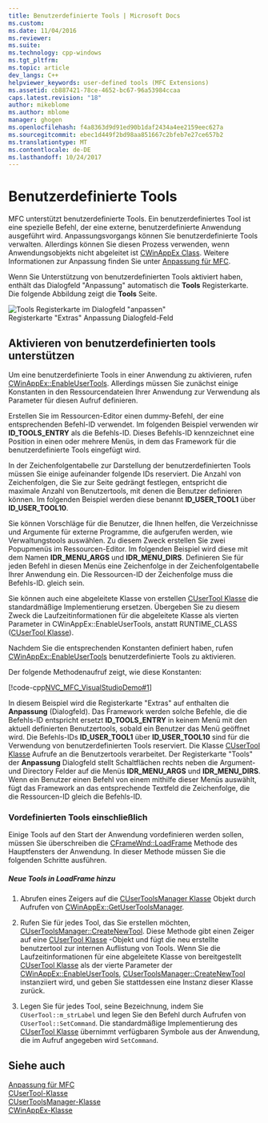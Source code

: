 ```yaml
---
title: Benutzerdefinierte Tools | Microsoft Docs
ms.custom: 
ms.date: 11/04/2016
ms.reviewer: 
ms.suite: 
ms.technology: cpp-windows
ms.tgt_pltfrm: 
ms.topic: article
dev_langs: C++
helpviewer_keywords: user-defined tools (MFC Extensions)
ms.assetid: cb887421-78ce-4652-bc67-96a53984ccaa
caps.latest.revision: "18"
author: mikeblome
ms.author: mblome
manager: ghogen
ms.openlocfilehash: f4a8363d9d91ed90b1daf2434a4ee2159eec627a
ms.sourcegitcommit: ebec1d449f2bd98aa851667c2bfeb7e27ce657b2
ms.translationtype: MT
ms.contentlocale: de-DE
ms.lasthandoff: 10/24/2017
---
```

# <a name="user-defined-tools"></a>Benutzerdefinierte Tools
MFC unterstützt benutzerdefinierte Tools. Ein benutzerdefiniertes Tool ist eine spezielle Befehl, der eine externe, benutzerdefinierte Anwendung ausgeführt wird. Anpassungsvorgangs können Sie benutzerdefinierte Tools verwalten. Allerdings können Sie diesen Prozess verwenden, wenn Anwendungsobjekts nicht abgeleitet ist [CWinAppEx Class](../mfc/reference/cwinappex-class.md). Weitere Informationen zur Anpassung finden Sie unter [Anpassung für MFC](../mfc/customization-for-mfc.md).  
  
 Wenn Sie Unterstützung von benutzerdefinierten Tools aktiviert haben, enthält das Dialogfeld "Anpassung" automatisch die **Tools** Registerkarte. Die folgende Abbildung zeigt die **Tools** Seite.  
  
 ![Tools Registerkarte im Dialogfeld "anpassen"](../mfc/media/custdialogboxtoolstab.png "Custdialogboxtoolstab")  
Registerkarte "Extras" Anpassung Dialogfeld-Feld  
  
## <a name="enabling-user-defined-tools-support"></a>Aktivieren von benutzerdefinierten tools unterstützen  
 Um eine benutzerdefinierte Tools in einer Anwendung zu aktivieren, rufen [CWinAppEx::EnableUserTools](../mfc/reference/cwinappex-class.md#enableusertools). Allerdings müssen Sie zunächst einige Konstanten in den Ressourcendateien Ihrer Anwendung zur Verwendung als Parameter für diesen Aufruf definieren.  
  
 Erstellen Sie im Ressourcen-Editor einen dummy-Befehl, der eine entsprechenden Befehl-ID verwendet. Im folgenden Beispiel verwenden wir **ID_TOOLS_ENTRY** als die Befehls-ID. Dieses Befehls-ID kennzeichnet eine Position in einen oder mehrere Menüs, in dem das Framework für die benutzerdefinierte Tools eingefügt wird.  
  
 In der Zeichenfolgentabelle zur Darstellung der benutzerdefinierten Tools müssen Sie einige aufeinander folgende IDs reserviert. Die Anzahl von Zeichenfolgen, die Sie zur Seite gedrängt festlegen, entspricht die maximale Anzahl von Benutzertools, mit denen die Benutzer definieren können. Im folgenden Beispiel werden diese benannt **ID_USER_TOOL1** über **ID_USER_TOOL10**.  
  
 Sie können Vorschläge für die Benutzer, die Ihnen helfen, die Verzeichnisse und Argumente für externe Programme, die aufgerufen werden, wie Verwaltungstools auswählen. Zu diesem Zweck erstellen Sie zwei Popupmenüs im Ressourcen-Editor. Im folgenden Beispiel wird diese mit dem Namen **IDR_MENU_ARGS** und **IDR_MENU_DIRS**. Definieren Sie für jeden Befehl in diesen Menüs eine Zeichenfolge in der Zeichenfolgentabelle Ihrer Anwendung ein. Die Ressourcen-ID der Zeichenfolge muss die Befehls-ID. gleich sein.  
  
 Sie können auch eine abgeleitete Klasse von erstellen [CUserTool Klasse](../mfc/reference/cusertool-class.md) die standardmäßige Implementierung ersetzen. Übergeben Sie zu diesem Zweck die Laufzeitinformationen für die abgeleitete Klasse als vierten Parameter in CWinAppEx::EnableUserTools, anstatt RUNTIME_CLASS ([CUserTool Klasse](../mfc/reference/cusertool-class.md)).  
  
 Nachdem Sie die entsprechenden Konstanten definiert haben, rufen [CWinAppEx::EnableUserTools](../mfc/reference/cwinappex-class.md#enableusertools) benutzerdefinierte Tools zu aktivieren.  
  
 Der folgende Methodenaufruf zeigt, wie diese Konstanten:  
  
 [!code-cpp[NVC_MFC_VisualStudioDemo#1](../mfc/codesnippet/cpp/user-defined-tools_1.cpp)]  
  
 In diesem Beispiel wird die Registerkarte "Extras" auf enthalten die **Anpassung** (Dialogfeld). Das Framework werden solche Befehle, die die Befehls-ID entspricht ersetzt **ID_TOOLS_ENTRY** in keinem Menü mit den aktuell definierten Benutzertools, sobald ein Benutzer das Menü geöffnet wird. Die Befehls-IDs **ID_USER_TOOL1** über **ID_USER_TOOL10** sind für die Verwendung von benutzerdefinierten Tools reserviert. Die Klasse [CUserTool Klasse](../mfc/reference/cusertool-class.md) Aufrufe an die Benutzertools verarbeitet. Der Registerkarte "Tools" der **Anpassung** Dialogfeld stellt Schaltflächen rechts neben die Argument- und Directory Felder auf die Menüs **IDR_MENU_ARGS** und **IDR_MENU_DIRS**. Wenn ein Benutzer einen Befehl von einem mithilfe dieser Menüs auswählt, fügt das Framework an das entsprechende Textfeld die Zeichenfolge, die die Ressourcen-ID gleich die Befehls-ID.  
  
### <a name="including-predefined-tools"></a>Vordefinierten Tools einschließlich  
 Einige Tools auf den Start der Anwendung vordefinieren werden sollen, müssen Sie überschreiben die [CFrameWnd::LoadFrame](../mfc/reference/cframewnd-class.md#loadframe) Methode des Hauptfensters der Anwendung. In dieser Methode müssen Sie die folgenden Schritte ausführen.  
  
##### <a name="to-add-new-tools-in-loadframe"></a>Neue Tools in LoadFrame hinzu  
  
1.  Abrufen eines Zeigers auf die [CUserToolsManager Klasse](../mfc/reference/cusertoolsmanager-class.md) Objekt durch Aufrufen von [CWinAppEx::GetUserToolsManager](../mfc/reference/cwinappex-class.md#getusertoolsmanager).  
  
2.  Rufen Sie für jedes Tool, das Sie erstellen möchten, [CUserToolsManager::CreateNewTool](../mfc/reference/cusertoolsmanager-class.md#createnewtool). Diese Methode gibt einen Zeiger auf eine [CUserTool Klasse](../mfc/reference/cusertool-class.md) -Objekt und fügt die neu erstellte benutzertool zur internen Auflistung von Tools. Wenn Sie die Laufzeitinformationen für eine abgeleitete Klasse von bereitgestellt [CUserTool Klasse](../mfc/reference/cusertool-class.md) als der vierte Parameter der [CWinAppEx::EnableUserTools](../mfc/reference/cwinappex-class.md#enableusertools), [CUserToolsManager::CreateNewTool](../mfc/reference/cusertoolsmanager-class.md#createnewtool) instanziiert wird, und geben Sie stattdessen eine Instanz dieser Klasse zurück.  
  
3.  Legen Sie für jedes Tool, seine Bezeichnung, indem Sie `CUserTool::m_strLabel` und legen Sie den Befehl durch Aufrufen von `CUserTool::SetCommand`. Die standardmäßige Implementierung des [CUserTool Klasse](../mfc/reference/cusertool-class.md) übernimmt verfügbaren Symbole aus der Anwendung, die im Aufruf angegeben wird `SetCommand`.  
  
## <a name="see-also"></a>Siehe auch  
 [Anpassung für MFC](../mfc/customization-for-mfc.md)   
 [CUserTool-Klasse](../mfc/reference/cusertool-class.md)   
 [CUserToolsManager-Klasse](../mfc/reference/cusertoolsmanager-class.md)   
 [CWinAppEx-Klasse](../mfc/reference/cwinappex-class.md)




